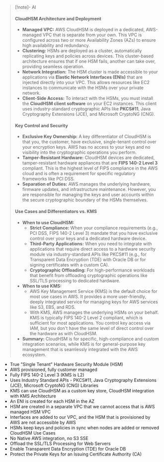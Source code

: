 > [!note]- AI
> #### CloudHSM Architecture and Deployment
> - **Managed VPC:** AWS CloudHSM is deployed in a dedicated, AWS-managed VPC that is separate from your own. This VPC is configured across two or more Availability Zones (AZs) to ensure high availability and redundancy.
> - **Clustering:** HSMs are deployed as a cluster, automatically replicating keys and policies across devices. This cluster-based architecture ensures that if one HSM fails, another can take over, providing seamless operation.
> - **Network Integration:** The HSM cluster is made accessible to your applications via **Elastic Network Interfaces (ENIs)** that are injected directly into your VPC. This allows resources like EC2 instances to communicate with the HSMs over your private network.
> - **Client-Side Access:** To interact with the HSMs, you must install the **CloudHSM client software** on your EC2 instances. This client uses industry-standard cryptographic APIs like **PKCS#11**, Java Cryptography Extensions (JCE), and Microsoft CryptoNG (CNG).
> #### Key Control and Security
> - **Exclusive Key Ownership:** A key differentiator of CloudHSM is that you, the customer, have exclusive, single-tenant control over your encryption keys. AWS has no access to your keys and no visibility into the cryptographic operations you perform.
> - **Tamper-Resistant Hardware:** CloudHSM devices are dedicated, tamper-resistant hardware appliances that are **FIPS 140-2 Level 3** compliant. This is the highest level of FIPS compliance in the AWS cloud and is often a requirement for specific regulatory frameworks like PCI DSS.
> - **Separation of Duties:** AWS manages the underlying hardware, firmware updates, and infrastructure maintenance. However, you are responsible for managing the keys and user accounts within the secure cryptographic boundary of the HSMs themselves.
> #### Use Cases and Differentiators vs. KMS
> - **When to use CloudHSM:**
>     - **Strict Compliance:** When your compliance requirements (e.g., PCI DSS, FIPS 140-2 Level 3) mandate that you have exclusive control over your keys and a dedicated hardware device.
>     - **Third-Party Applications:** When you need to integrate with applications that require direct access to a hardware security module via industry-standard APIs like PKCS#11 (e.g., for Transparent Data Encryption (TDE) with Oracle DB or for signing certificates with a custom CA).
>     - **Cryptographic Offloading:** For high-performance workloads that benefit from offloading cryptographic operations like SSL/TLS processing to dedicated hardware.
> - **When to use KMS:**
>     - AWS Key Management Service (KMS) is the default choice for most use cases in AWS. It provides a more user-friendly, deeply integrated service for managing keys for AWS services like S3, EBS, and RDS.
>     - With KMS, AWS manages the underlying HSMs on your behalf. KMS is typically FIPS 140-2 Level 2 compliant, which is sufficient for most applications. You control key access via IAM, but you don't have the same level of direct control over the hardware as with CloudHSM.
> - **Summary:** CloudHSM is for specific, high-compliance and custom integration scenarios, while KMS is for general-purpose key management that is seamlessly integrated with the AWS ecosystem.

- True "Single Tenant" Hardware Security Module (HSM)
- AWS provisioned, fully customer managed
- Fully FIPS 140-2 Level 3 (KMS is L2)
- Uses Industry Standard APIs - PKCS#11, Java Cryptography Extensions (JCE), Microsoft CryptoNG (CNG) Libraries
- KMS can use CloudHSM as a custom key store, CloudHSM integration with KMS
Architecture
- An ENI is created for each HSM in the AZ
- HSM are created in a separate VPC that we cannot access that is AWS managed HSM VPC
- Interfaces are added to our VPC, and the HSM that is provisioned by AWS are not accessible by AWS
- HSMs keep keys and policies in sync when nodes are added or removed
CloudHSM Use Cases
- No Native AWS integration, no S3 SSE
- Offload the SSL/TLS Processing for Web Servers
- Enable Transparent Data Encryption (TDE) for Oracle DB
- Protect the Private Keys for an Issuing Certificate Authority (CA)